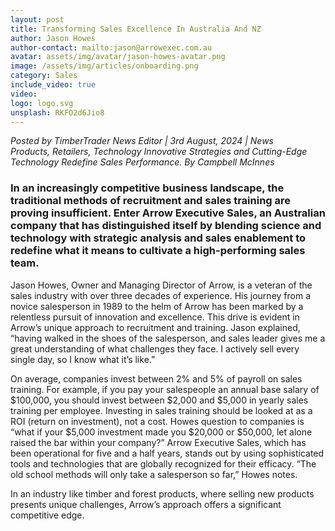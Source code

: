 ```yaml
---
layout: post
title: Transforming Sales Excellence In Australia And NZ
author: Jason Howes
author-contact: mailto:jason@arrowexec.com.au
avatar: assets/img/avatar/jason-howes-avatar.png
image: /assets/img/articles/onboarding.png
category: Sales
include_video: true
video: 
logo: logo.svg
unsplash: RKFO2d6Jio8
---
```


*Posted by TimberTrader News Editor | 3rd August, 2024 | News Products, Retailers, Technology Innovative Strategies and Cutting-Edge Technology Redefine Sales Performance. By Campbell McInnes*


### In an increasingly competitive business landscape, the traditional methods of recruitment and sales training are proving insufficient. Enter Arrow Executive Sales, an Australian company that has distinguished itself by blending science and technology with strategic analysis and sales enablement to redefine what it means to cultivate a high-performing sales team.

Jason Howes, Owner and Managing Director of Arrow, is a veteran of the sales industry with over three decades of experience. His journey from a novice salesperson in 1989 to the helm of Arrow has been marked by a relentless pursuit of innovation and excellence. This drive is evident in Arrow’s unique approach to recruitment and training. Jason explained,
“having walked in the shoes of the salesperson, and sales leader gives me a great understanding of what challenges they face. I actively sell every single day, so I know what it’s like.”

On average, companies invest between 2% and 5% of payroll on sales training. For example, if you pay your salespeople an annual base salary of $100,000, you should invest between $2,000 and $5,000 in yearly sales training per employee. Investing in sales training should be looked at as a ROI (return on investment), not a cost. Howes question to companies is “what if your $5,000 investment made you $20,000 or $50,000, let alone raised the bar within your company?” Arrow Executive Sales, which has been operational for five and a half years, stands out by using sophisticated tools and technologies that are globally recognized for their efficacy. “The old school methods will only take a salesperson so far,” Howes notes.

In an industry like timber and forest products, where selling new products presents unique challenges, Arrow’s approach offers a significant competitive edge.
